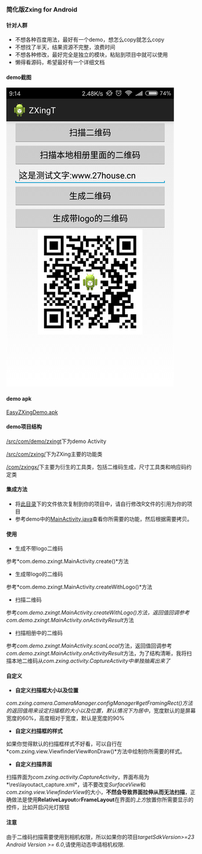 ### 简化版Zxing for Android

#### 针对人群

* 不想各种百度用法，最好有一个demo，想怎么copy就怎么copy
* 不想找了半天，结果资源不完整，浪费时间
* 不想各种修改，最好完全是独立的模块，粘贴到项目中就可以使用
* 懒得看源码，希望最好有一个详细文档

#### demo截图

![demo Screenshot](/Screenshot/Screenshot.png)

#### demo apk 

[EasyZXingDemo.apk](/需要的文件/EasyZXingDemo.apk)


#### demo项目结构

[/src/com/demo/zxingt](/src/com/demo/zxingt)下为demo Activity

[/src/com/zxing/](/src/com/zxing/)下为ZXing主要的功能类

[/com/zxingx/](/com/zxingx/)下主要为衍生的工具类，包括二维码生成，尺寸工具类和响应码约定类

#### 集成方法

* 将[此目录](/需要的文件/)下的文件依次复制到你的项目中，请自行修改R文件的引用为你的项目
* 参考demo中的[MainActivity.java](/src/com/demo/zxingt/MainActivity.java)查看你所需要的功能，然后根据需要拷贝。

#### 使用

* 生成不带logo二维码

参考*com.demo.zxingt.MainActivity.create()*方法

* 生成带logo的二维码

参考*com.demo.zxingt.MainActivity.createWithLogo()*方法

* 扫描二维码

参考*com.demo.zxingt.MainActivity.createWithLogo()*方法，返回值回调参考*com.demo.zxingt.MainActivity.onActivityResult*方法

* 扫描相册中的二维码

参考*com.demo.zxingt.MainActivity.scanLocal*方法，返回值回调参考*com.demo.zxingt.MainActivity.onActivityResult*方法，为了结构清晰，我将扫描本地二维码从*com.zxing.activity.CaptureActivity中单独抽离出来了*

#### 自定义

* **自定义扫描框大小以及位置**

*com.zxing.camera.CameraManager.configManager#getFramingRect()*方法的返回值用来设定扫描框的大小以及位置，默认情况下为*居中*，宽度默认的是屏幕宽度的60%，高度相对于宽度，默认是宽度的90%

* **自定义扫描框的样式**

如果你觉得默认的扫描框样式不好看，可以自行在*com.zxing.view.ViewfinderView#onDraw()*方法中绘制你所需要的样式。

* **自定义扫描界面**

扫描界面为*com.zxing.activity.CaptureActivity*，界面布局为*\res\layoutact_capture.xml*，请不要改变*SurfaceView*和*com.zxing.view.ViewfinderView*的大小，**不然会导致界面拉伸从而无法扫描**，正确做法是使用**RelativeLayout**or**FrameLayout**在界面的*上方*放置你所需要显示的控件，比如开启闪光灯按钮

#### 注意

由于二维码扫描需要使用到相机权限，所以如果你的项目*targetSdkVersion>=23 Android Version >= 6.0*,请使用动态申请相机权限.
